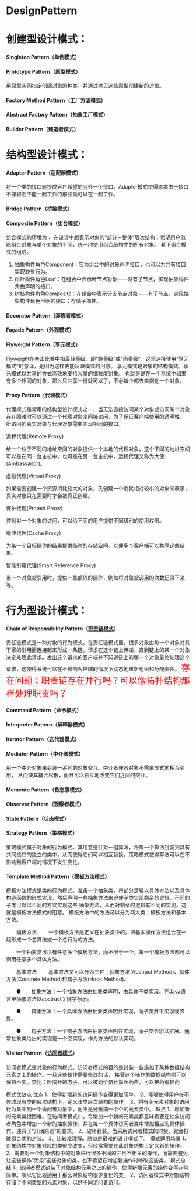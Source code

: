 # DesignPattern
# 创建型设计模式：
#### Singleton Pattern（单例模式）
#### Prototype Pattern（原型模式）
用原型实例指定创建对象的种类，并通过拷贝这些原型创建新的对象。
#### Factory Method Pattern（工厂方法模式）
#### Abstract Factory Pattern（抽象工厂模式）
#### Builder Pattern（建造者模式）
# 结构型设计模式：
#### Adapter Pattern（适配器模式）
将一个类的接口转换成客户希望的另外一个接口。Adapter模式使得原本由于接口不兼容而不能一起工作的那些类可以在一起工作。
#### Bridge Pattern（桥接模式）
#### Composite Pattern（组合模式）
组合模式的环境为：
    在设计中想表示对象的“部分－整体”层次结构；希望用户忽略组合对象与单个对象的不同，统一地使用组合结构中的所有对象。
看下组合模式的组成。
1) 抽象构件角色Component：它为组合中的对象声明接口，也可以为共有接口实现缺省行为。
2) 树叶构件角色Leaf：在组合中表示叶节点对象——没有子节点，实现抽象构件角色声明的接口。
3) 树枝构件角色Composite：在组合中表示分支节点对象——有子节点，实现抽象构件角色声明的接口；存储子部件。
#### Decorator Pattern（装饰者模式）
#### Façade Pattern（外观模式）
#### Flyweight Pattern（[享元模式](http://blog.csdn.net/tanggao1314/article/details/50615033)）
Flyweight在拳击比赛中指最轻量级，即“蝇量级”或“雨量级”，这里选择使用“享元模式”的意译，是因为这样更能反映模式的用意。
享元模式是对象的结构模式。享元模式以共享的方式高效地支持大量的细粒度对象。 
也就是说在一个系统中如果有多个相同的对象，那么只共享一份就可以了，不必每个都去实例化一个对象。
#### Proxy Pattern（代理模式）
代理模式是常用的结构型设计模式之一，当无法直接访问某个对象或访问某个对象存在困难时可以通过一个代理对象来间接访问，为了保证客户端使用的透明性，
所访问的真实对象与代理对象需要实现相同的接口。

远程代理(Remote Proxy)

给一个位于不同的地址空间的对象提供一个本地的代理对象，这个不同的地址空间可以是在同一台主机中，也可是在另一台主机中，远程代理又称为大使(Ambassador)。

虚拟代理(Virtual Proxy)

如果需要创建一个资源消耗较大的对象，先创建一个消耗相对较小的对象来表示，真实对象只在需要时才会被真正创建。

保护代理(Protect Proxy)

控制对一个对象的访问，可以给不同的用户提供不同级别的使用权限。

缓冲代理(Cache Proxy)

为某一个目标操作的结果提供临时的存储空间，以便多个客户端可以共享这些结果。

智能引用代理(Smart Reference Proxy)

当一个对象被引用时，提供一些额外的操作，例如将对象被调用的次数记录下来等。
# 行为型设计模式：
#### Chain of Responsibility Pattern（[职责链模式](http://www.cnblogs.com/java-my-life/archive/2012/05/28/2516865.html)）
责任链模式是一种对象的行为模式。在责任链模式里，很多对象由每一个对象对其
下家的引用而连接起来形成一条链。请求在这个链上传递，直到链上的某一个对象
决定处理此请求。发出这个请求的客户端并不知道链上的哪一个对象最终处理这个
请求，这使得系统可以在不影响客户端的情况下动态地重新组织和分配责任。
<font color='red' size='5'>存在问题：职责链存在并行吗？可以像拓扑结构那样处理职责吗？</font>
#### Command Pattern（命令模式）
#### Interpreter Pattern（解释器模式）
#### Iterator Pattern（迭代器模式）
#### Mediator Pattern（中介者模式）
用一个中介对象来封装一系列的对象交互。中介者使各对象不需要显式地相互引用，
从而使其耦合松散，而且可以独立地改变它们之间的交互。
#### Memento Pattern（备忘录模式）
#### Observer Pattern（观察者模式）
#### State Pattern（状态模式）
#### Strategy Pattern（策略模式）
策略模式属于对象的行为模式。其用意是针对一组算法，将每一个算法封装到具有共同接口的独立的类中，从而使得它们可以相互替换。策略模式使得算法可以在不影响到客户端的情况下发生变化。
#### Template Method Pattern（[模板方法模式](http://www.cnblogs.com/java-my-life/archive/2012/05/14/2495235.html)）
模板方法模式是类的行为模式。准备一个抽象类，将部分逻辑以具体方法以及具体构造函数的形式实现，然后声明一些抽象方法来迫使子类实现剩余的逻辑。不同的子类可以以不同的方式实现这些
抽象方法，从而对剩余的逻辑有不同的实现。这就是模板方法模式的用意。
模板方法中的方法可以分为两大类：模板方法和基本方法。

　　模板方法
　　一个模板方法是定义在抽象类中的，把基本操作方法组合在一起形成一个总算法或一个总行为的方法。

　　一个抽象类可以有任意多个模板方法，而不限于一个。每一个模板方法都可以调用任意多个具体方法。

　　基本方法
　　基本方法又可以分为三种：抽象方法(Abstract Method)、具体方法(Concrete Method)和钩子方法(Hook Method)。

　　●　　抽象方法：一个抽象方法由抽象类声明，由具体子类实现。在Java语言里抽象方法以abstract关键字标示。

　　●　　具体方法：一个具体方法由抽象类声明并实现，而子类并不实现或置换。

　　●　　钩子方法：一个钩子方法由抽象类声明并实现，而子类会加以扩展。通常抽象类给出的实现是一个空实现，作为方法的默认实现。
#### Visitor Pattern（[访问者模式](http://www.cnblogs.com/java-my-life/archive/2012/06/14/2545381.html)）
访问者模式是对象的行为模式。访问者模式的目的是封装一些施加于某种数据结构元素之上的操作。一旦这些操作需要修改的话，
接受这个操作的数据结构则可以保持不变。类比：医院开的方子，可以被划价员计算医药费，可以被药房抓药

模式优缺点
   优点
      1、使得新增新的访问操作变得更加简单。
      2、能够使得用户在不修改现有类的层次结构下，定义该类层次结构的操作。
      3、将有关元素对象的访问行为集中到一个访问者对象中，而不是分散搞一个个的元素类中。
   缺点
      1、增加新的元素类很困难。在访问者模式中，每增加一个新的元素类都意味着要在抽象访问者角色中增加一个新的抽象操作，并在每一个具体访问者类中增加相应的具体操作，违背了“开闭原则”的要求。
      2、破坏封装。当采用访问者模式的时候，就会打破组合类的封装。
      3、比较难理解。貌似是最难的设计模式了。
 模式适用场景
       1、对象结构中对象对应的类很少改变，但经常需要在此对象结构上定义新的操作。
       2、需要对一个对象结构中的对象进行很多不同的并且不相关的操作，而需要避免让这些操作“污染”这些对象的类，也不希望在增加新操作时修改这些类。
  模式总结
       1、访问者模式封装了对象结构元素之上的操作，使得新增元素的操作变得非常简单。所以它比较适用于那么对象结构很少变化的类。
       2、访问者模式中对象结构存储了不同类型的元素对象，以供不同访问者访问。
